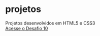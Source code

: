 # projetos
 Projetos desenvolvidos em HTML5 e CSS3 <br>
 <a href="https://wesleyrubel.github.io/projetos/desafio%2010/android.html" target="_blanck" rel="next"> Acesse o Desafio 10 </a>
